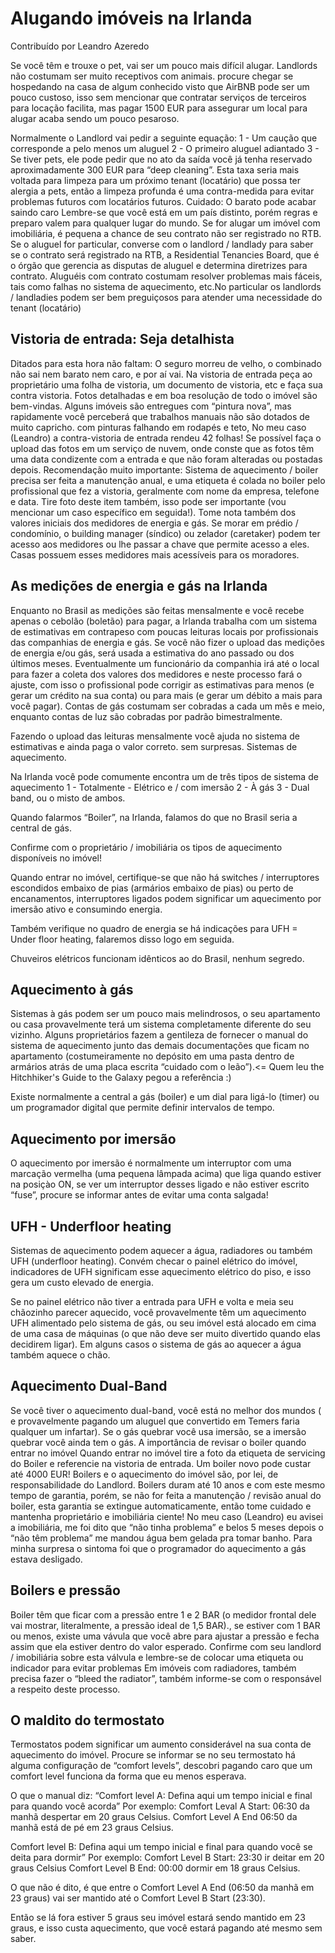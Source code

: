 # Alugando imóveis na Irlanda

Contribuído por Leandro Azeredo

Se você têm e trouxe o pet, vai ser um pouco mais difícil alugar. Landlords não costumam ser muito receptivos com animais. procure chegar se hospedando na casa de algum conhecido visto que AirBNB pode ser um pouco custoso, isso sem mencionar que contratar serviços de terceiros para locação facilita, mas pagar 1500 EUR para assegurar um local para alugar acaba sendo um pouco pesaroso.

Normalmente o Landlord vai pedir a seguinte equação: 1 - Um caução que corresponde a pelo menos um aluguel 2 - O primeiro aluguel adiantado 3 - Se tiver pets, ele pode pedir que no ato da saída você já tenha reservado aproximadamente 300 EUR para “deep cleaning”. Esta taxa seria mais voltada para limpeza para um próximo tenant (locatário) que possa ter alergia a pets, então a limpeza profunda é uma contra-medida para evitar problemas futuros com locatários futuros. Cuidado: O barato pode acabar saindo caro Lembre-se que você está em um país distinto, porém regras e preparo valem para qualquer lugar do mundo. Se for alugar um imóvel com imobiliária, é pequena a chance de seu contrato não ser registrado no RTB. Se o aluguel for particular, converse com o landlord / landlady para saber se o contrato será registrado na RTB, a Residential Tenancies Board, que é o órgão que gerencia as disputas de aluguel e determina diretrizes para contrato. Aluguéis com contrato costumam resolver problemas mais fáceis, tais como falhas no sistema de aquecimento, etc.No particular os landlords / landladies podem ser bem preguiçosos para atender uma necessidade do tenant (locatário)

## Vistoria de entrada: Seja detalhista

Ditados para esta hora não faltam: O seguro morreu de velho, o combinado não sai nem barato nem caro, e por aí vai. Na vistoria de entrada peça ao proprietário uma folha de vistoria, um documento de vistoria, etc e faça sua contra vistoria. Fotos detalhadas e em boa resolução de todo o imóvel são bem-vindas. Alguns imóveis são entregues com “pintura nova”, mas rapidamente você perceberá que trabalhos manuais não são dotados de muito capricho. com pinturas falhando em rodapés e teto, No meu caso (Leandro) a contra-vistoria de entrada rendeu 42 folhas! Se possível faça o upload das fotos em um serviço de nuvem, onde conste que as fotos têm uma data condizente com a entrada e que não foram alteradas ou postadas depois. Recomendação muito importante: Sistema de aquecimento / boiler precisa ser feita a manutenção anual, e uma etiqueta é colada no boiler pelo profissional que fez a vistoria, geralmente com nome da empresa, telefone e data. Tire foto deste item também, isso pode ser importante (vou mencionar um caso específico em seguida!). Tome nota também dos valores iniciais dos medidores de energia e gás. Se morar em prédio / condomínio, o building manager (síndico) ou zelador (caretaker) podem ter acesso aos medidores ou lhe passar a chave que permite acesso a eles. Casas possuem esses medidores mais acessíveis para os moradores.

## As medições de energia e gás na Irlanda

Enquanto no Brasil as medições são feitas mensalmente e você recebe apenas o cebolão (boletão) para pagar, a Irlanda trabalha com um sistema de estimativas em contrapeso com poucas leituras locais por profissionais das companhias de energia e gás. Se você não fizer o upload das medições de energia e/ou gás, será usada a estimativa do ano passado ou dos últimos meses. Eventualmente um funcionário da companhia irá até o local para fazer a coleta dos valores dos medidores e neste processo fará o ajuste, com isso o profissional pode corrigir as estimativas para menos (e gerar um crédito na sua conta) ou para mais (e gerar um débito a mais para você pagar). Contas de gás costumam ser cobradas a cada um mês e meio, enquanto contas de luz são cobradas por padrão bimestralmente.

Fazendo o upload das leituras mensalmente você ajuda no sistema de estimativas e ainda paga o valor correto. sem surpresas. Sistemas de aquecimento.

Na Irlanda você pode comumente encontra um de três tipos de sistema de aquecimento 1 - Totalmente - Elétrico e / com imersão 2 - À gás 3 - Dual band, ou o misto de ambos.

Quando falarmos “Boiler”, na Irlanda, falamos do que no Brasil seria a central de gás.

Confirme com o proprietário / imobiliária os tipos de aquecimento disponíveis no imóvel!

Quando entrar no imóvel, certifique-se que não há switches / interruptores escondidos embaixo de pias (armários embaixo de pias) ou perto de encanamentos, interruptores ligados podem significar um aquecimento por imersão ativo e consumindo energia.

Também verifique no quadro de energia se há indicações para UFH = Under floor heating, falaremos disso logo em seguida.

Chuveiros elétricos funcionam idênticos ao do Brasil, nenhum segredo.

## Aquecimento à gás

Sistemas à gás podem ser um pouco mais melindrosos, o seu apartamento ou casa provavelmente terá um sistema completamente diferente do seu vizinho. Alguns proprietários fazem a gentileza de fornecer o manual do sistema de aquecimento junto das demais documentações que ficam no apartamento (costumeiramente no depósito em uma pasta dentro de armários atrás de uma placa escrita “cuidado com o leão”).<= Quem leu the Hitchhiker's Guide to the Galaxy pegou a referência :)

Existe normalmente a central a gás (boiler) e um dial para ligá-lo (timer) ou um programador digital que permite definir intervalos de tempo.

## Aquecimento por imersão

O aquecimento por imersão é normalmente um interruptor com uma marcação vermelha (uma pequena lâmpada acima) que liga quando estiver na posiçào ON, se ver um interruptor desses ligado e não estiver escrito “fuse”, procure se informar antes de evitar uma conta salgada!

## UFH - Underfloor heating

Sistemas de aquecimento podem aquecer a água, radiadores ou também UFH (underfloor heating). Convém checar o painel elétrico do imóvel, indicadores de UFH significam esse aquecimento elétrico do piso, e isso gera um custo elevado de energia.

Se no painel elétrico não tiver a entrada para UFH e volta e meia seu chãozinho parecer aquecido, você provavelmente têm um aquecimento UFH alimentado pelo sistema de gás, ou seu imóvel está alocado em cima de uma casa de máquinas (o que não deve ser muito divertido quando elas decidirem ligar). Em alguns casos o sistema de gás ao aquecer a água também aquece o chão.

## Aquecimento Dual-Band

Se você tiver o aquecimento dual-band, você está no melhor dos mundos ( e provavelmente pagando um aluguel que convertido em Temers faria qualquer um infartar). Se o gás quebrar você usa imersão, se a imersão quebrar você ainda tem o gás. A importância de revisar o boiler quando entrar no imóvel Quando entrar no imóvel tire a foto da etiqueta de servicing do Boiler e referencie na vistoria de entrada. Um boiler novo pode custar até 4000 EUR! Boilers e o aquecimento do imóvel são, por lei, de responsabilidade do Landlord. Boilers duram até 10 anos e com este mesmo tempo de garantia, porém, se não for feita a manutenção / revisão anual do boiler, esta garantia se extingue automaticamente, então tome cuidado e mantenha proprietário e imobiliária ciente! No meu caso (Leandro) eu avisei a imobiliária, me foi dito que “não tinha problema” e belos 5 meses depois o “não têm problema” me mandou água bem gelada pra tomar banho. Para minha surpresa o sintoma foi que o programador do aquecimento a gás estava desligado.

## Boilers e pressão

Boiler têm que ficar com a pressão entre 1 e 2 BAR (o medidor frontal dele vai mostrar, literalmente, a pressão ideal de 1,5 BAR)., se estiver com 1 BAR ou menos, existe uma vávula que você abre para ajustar a pressão e fecha assim que ela estiver dentro do valor esperado. Confirme com seu landlord / imobiliária sobre esta válvula e lembre-se de colocar uma etiqueta ou indicador para evitar problemas Em imóveis com radiadores, também precisa fazer o “bleed the radiator”, também informe-se com o responsável a respeito deste processo.

## O maldito do termostato

Termostatos podem significar um aumento considerável na sua conta de aquecimento do imóvel. Procure se informar se no seu termostato há alguma configuração de “comfort levels”, descobri pagando caro que um comfort level funciona da forma que eu menos esperava.

O que o manual diz: “Comfort level A: Defina aqui um tempo inicial e final para quando você acorda” Por exemplo: Comfort Leval A Start: 06:30 da manhã despertar em 20 graus Celsius. Comfort Level A End 06:50 da manhã está de pé em 23 graus Celsius.

Comfort level B: Defina aqui um tempo inicial e final para quando você se deita para dormir” Por exemplo: Comfort Level B Start: 23:30 ir deitar em 20 graus Celsius Comfort Level B End: 00:00 dormir em 18 graus Celsius.

O que não é dito, é que entre o Comfort Level A End (06:50 da manhã em 23 graus) vai ser mantido até o Comfort Level B Start (23:30).

Então se lá fora estiver 5 graus seu imóvel estará sendo mantido em 23 graus, e isso custa aquecimento, que você estará pagando até mesmo sem saber.
